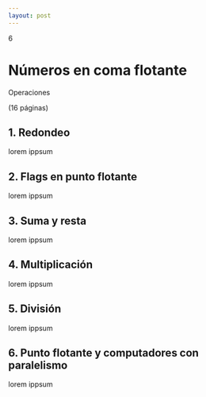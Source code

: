 ```yaml
--- 
layout: post
---
```

<div class="header">
  <div class="numbrerUnit">6</div>
  <h1>Números en coma flotante</h1>
  <subtitle>Operaciones</subtitle>
</div>

(16 páginas)

## 1. Redondeo
lorem ippsum

## 2. Flags en punto flotante
lorem ippsum

## 3. Suma y resta
lorem ippsum

## 4. Multiplicación
lorem ippsum

## 5. División
lorem ippsum

## 6. Punto flotante y computadores con paralelismo
lorem ippsum
